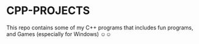 # CPP-PROJECTS
This repo contains some of my C++ programs that includes fun programs, and Games (especially for Windows) 
☺☺
